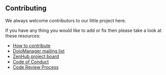 
## Contributing
We always welcome contributors to our little project here.

If you have any thing you would like to add or fix then please take a look at these resources:
* [How to contribute](https://github.com/Buzzcube/DojoManager/blob/master/CONTRIBUTING.md)
* [DojoManager mailing list](https://groups.google.com/forum/#!forum/dojomanager)
* [ZenHub project board](https://github.com/Buzzcube/DojoManager#boards?repos=91454773)
* [Code of Conduct](https://github.com/Buzzcube/DojoManager/blob/master/CODEOFCONDUCT.md)
* [Code Review Process](https://github.com/Buzzcube/DojoManager/blob/master/CODEREVIEW.md)